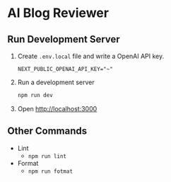 # AI Blog Reviewer

## Run Development Server

1. Create `.env.local` file and write a OpenAI API key.

   ```text
   NEXT_PUBLIC_OPENAI_API_KEY="~"
   ```

1. Run a development server

   ```bash
   npm run dev
   ```

1. Open [http://localhost:3000](http://localhost:3000)

## Other Commands

- Lint
  - `npm run lint`
- Format
  - `npm run fotmat`
